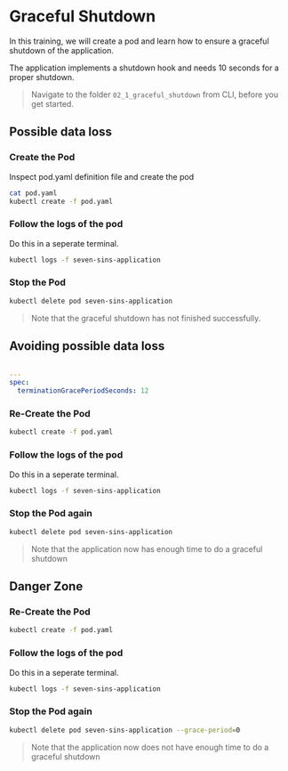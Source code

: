 # Graceful Shutdown

In this training, we will create a pod and learn how to ensure a graceful shutdown of the application.

The application implements a shutdown hook and needs 10 seconds for a proper shutdown.

> Navigate to the folder `02_1_graceful_shutdown` from CLI, before you get started.

## Possible data loss

### Create the Pod

Inspect pod.yaml definition file and create the pod

```bash
cat pod.yaml
kubectl create -f pod.yaml
```

### Follow the logs of the pod

Do this in a seperate terminal.

```bash
kubectl logs -f seven-sins-application
```

### Stop the Pod

```bash
kubectl delete pod seven-sins-application
```

> Note that the graceful shutdown has not finished successfully.

## Avoiding possible data loss

```yaml

---
spec:
  terminationGracePeriodSeconds: 12
```

### Re-Create the Pod

```bash
kubectl create -f pod.yaml
```

### Follow the logs of the pod

Do this in a seperate terminal.

```bash
kubectl logs -f seven-sins-application
```

### Stop the Pod again

```bash
kubectl delete pod seven-sins-application
```

> Note that the application now has enough time to do a graceful shutdown

## Danger Zone

### Re-Create the Pod

```bash
kubectl create -f pod.yaml
```

### Follow the logs of the pod

Do this in a seperate terminal.

```bash
kubectl logs -f seven-sins-application
```

### Stop the Pod again

```bash
kubectl delete pod seven-sins-application --grace-period=0
```

> Note that the application now does not have enough time to do a graceful shutdown
